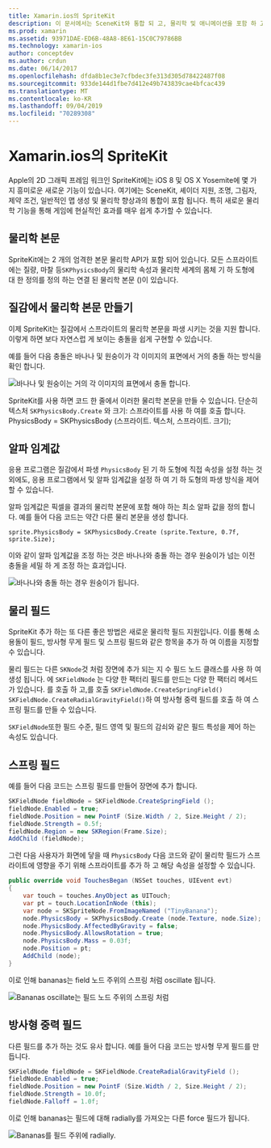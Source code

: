 ```yaml
---
title: Xamarin.ios의 SpriteKit
description: 이 문서에서는 SceneKit와 통합 되 고, 물리학 및 애니메이션을 포함 하 고, 조명 및 음영에 대 한 지원을 포함 하는 SpriteKit, Apple의 2D 그래픽 프레임 워크에 대해 설명 합니다. SpriteKit는 2D 게임을 만드는 데 사용할 수 있습니다.
ms.prod: xamarin
ms.assetid: 93971DAE-ED6B-48A8-8E61-15C0C79786BB
ms.technology: xamarin-ios
author: conceptdev
ms.author: crdun
ms.date: 06/14/2017
ms.openlocfilehash: dfda8b1ec3e7cfbdec3fe313d305d78422487f08
ms.sourcegitcommit: 933de144d1fbe7d412e49b743839cae4bfcac439
ms.translationtype: MT
ms.contentlocale: ko-KR
ms.lasthandoff: 09/04/2019
ms.locfileid: "70289308"
---
```

# <a name="spritekit-in-xamarinios"></a>Xamarin.ios의 SpriteKit

Apple의 2D 그래픽 프레임 워크인 SpriteKit에는 iOS 8 및 OS X Yosemite에 몇 가지 흥미로운 새로운 기능이 있습니다. 여기에는 SceneKit, 셰이더 지원, 조명, 그림자, 제약 조건, 일반적인 맵 생성 및 물리학 향상과의 통합이 포함 됩니다. 특히 새로운 물리학 기능을 통해 게임에 현실적인 효과를 매우 쉽게 추가할 수 있습니다.

## <a name="physics-bodies"></a>물리학 본문

SpriteKit에는 2 개의 엄격한 본문 물리학 API가 포함 되어 있습니다. 모든 스프라이트에는 질량, 마찰 등`SKPhysicsBody`의 물리학 속성과 물리학 세계의 몸체 기 하 도형에 대 한 정의를 정의 하는 연결 된 물리학 본문 ()이 있습니다.

## <a name="creating-a-physics-body-from-a-texture"></a>질감에서 물리학 본문 만들기
이제 SpriteKit는 질감에서 스프라이트의 물리학 본문을 파생 시키는 것을 지원 합니다. 이렇게 하면 보다 자연스럽 게 보이는 충돌을 쉽게 구현할 수 있습니다.

예를 들어 다음 충돌은 바나나 및 원숭이가 각 이미지의 표면에서 거의 충돌 하는 방식을 확인 합니다.
 
![](spritekit-images/image13.png "바나나 및 원숭이는 거의 각 이미지의 표면에서 충돌 합니다.")

SpriteKit를 사용 하면 코드 한 줄에서 이러한 물리학 본문을 만들 수 있습니다. 단순히 텍스처 `SKPhysicsBody.Create` 와 크기: 스프라이트를 사용 하 여를 호출 합니다. PhysicsBody = SKPhysicsBody (스프라이트. 텍스처, 스프라이트. 크기);

## <a name="alpha-threshold"></a>알파 임계값

응용 프로그램은 질감에서 파생 `PhysicsBody` 된 기 하 도형에 직접 속성을 설정 하는 것 외에도, 응용 프로그램에서 및 알파 임계값을 설정 하 여 기 하 도형의 파생 방식을 제어할 수 있습니다. 

알파 임계값은 픽셀을 결과의 물리학 본문에 포함 해야 하는 최소 알파 값을 정의 합니다. 예를 들어 다음 코드는 약간 다른 물리 본문을 생성 합니다.

```chsarp
sprite.PhysicsBody = SKPhysicsBody.Create (sprite.Texture, 0.7f, sprite.Size);
```

이와 같이 알파 임계값을 조정 하는 것은 바나나와 충돌 하는 경우 원숭이가 넘는 이전 충돌을 세밀 하 게 조정 하는 효과입니다.

![](spritekit-images/image14.png "바나나와 충돌 하는 경우 원숭이가 됩니다.")
 
## <a name="physics-fields"></a>물리 필드

SpriteKit 추가 하는 또 다른 좋은 방법은 새로운 물리학 필드 지원입니다. 이를 통해 소용돌이 필드, 방사형 무게 필드 및 스프링 필드와 같은 항목을 추가 하 여 이름을 지정할 수 있습니다.

물리 필드는 다른 `SKNode`것 처럼 장면에 추가 되는 지 수 필드 노드 클래스를 사용 하 여 생성 됩니다. 에 `SKFieldNode` 는 다양 한 팩터리 필드를 만드는 다양 한 팩터리 메서드가 있습니다. 를 호출 하 고,를 호출 `SKFieldNode.CreateSpringField()` `SKFieldNode.CreateRadialGravityField()`하 여 방사형 중력 필드를 호출 하 여 스프링 필드를 만들 수 있습니다.

`SKFieldNode`또한 필드 수준, 필드 영역 및 필드의 감쇠와 같은 필드 특성을 제어 하는 속성도 있습니다.

## <a name="spring-field"></a>스프링 필드

예를 들어 다음 코드는 스프링 필드를 만들어 장면에 추가 합니다.

```csharp
SKFieldNode fieldNode = SKFieldNode.CreateSpringField ();
fieldNode.Enabled = true;
fieldNode.Position = new PointF (Size.Width / 2, Size.Height / 2);
fieldNode.Strength = 0.5f;
fieldNode.Region = new SKRegion(Frame.Size);
AddChild (fieldNode);
```

그런 다음 사용자가 화면에 닿을 때 `PhysicsBody` 다음 코드와 같이 물리학 필드가 스프라이트에 영향을 주기 위해 스프라이트를 추가 하 고 해당 속성을 설정할 수 있습니다.

```csharp
public override void TouchesBegan (NSSet touches, UIEvent evt)
{
    var touch = touches.AnyObject as UITouch;
    var pt = touch.LocationInNode (this);
    var node = SKSpriteNode.FromImageNamed ("TinyBanana");
    node.PhysicsBody = SKPhysicsBody.Create (node.Texture, node.Size);
    node.PhysicsBody.AffectedByGravity = false;
    node.PhysicsBody.AllowsRotation = true;
    node.PhysicsBody.Mass = 0.03f;
    node.Position = pt;
    AddChild (node);
}
```

이로 인해 bananas는 field 노드 주위의 스프링 처럼 oscillate 됩니다.

![](spritekit-images/image15.png "Bananas oscillate는 필드 노드 주위의 스프링 처럼")
 
## <a name="radial-gravity-field"></a>방사형 중력 필드

다른 필드를 추가 하는 것도 유사 합니다. 예를 들어 다음 코드는 방사형 무게 필드를 만듭니다.

```csharp
SKFieldNode fieldNode = SKFieldNode.CreateRadialGravityField ();
fieldNode.Enabled = true;
fieldNode.Position = new PointF (Size.Width / 2, Size.Height / 2);
fieldNode.Strength = 10.0f;
fieldNode.Falloff = 1.0f;
```

이로 인해 bananas는 필드에 대해 radially를 가져오는 다른 force 필드가 됩니다.

![](spritekit-images/image16.png "Bananas를 필드 주위에 radially.")
